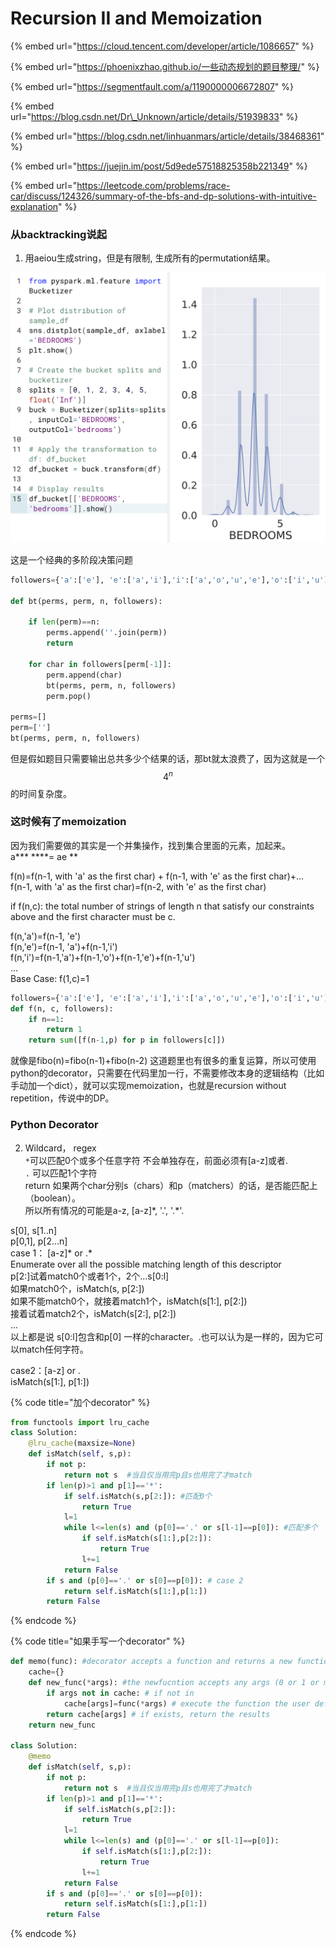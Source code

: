 # Recursion II and Memoization

{% embed url="https://cloud.tencent.com/developer/article/1086657" %}

{% embed url="https://phoenixzhao.github.io/一些动态规划的题目整理/" %}

{% embed url="https://segmentfault.com/a/1190000006672807" %}

{% embed url="https://blog.csdn.net/Dr\_Unknown/article/details/51939833" %}

{% embed url="https://blog.csdn.net/linhuanmars/article/details/38468361" %}

{% embed url="https://juejin.im/post/5d9ede57518825358b221349" %}



{% embed url="https://leetcode.com/problems/race-car/discuss/124326/summary-of-the-bfs-and-dp-solutions-with-intuitive-explanation" %}

### 从backtracking说起

1. 用aeiou生成string，但是有限制, 生成所有的permutation结果。

![](../.gitbook/assets/image%20%2825%29.png)

这是一个经典的多阶段决策问题

```python
followers={'a':['e'], 'e':['a','i'],'i':['a','o','u','e'],'o':['i','u'],'u':['a']}

def bt(perms, perm, n, followers):
    
    if len(perm)==n:
        perms.append(''.join(perm))
        return
    
    for char in followers[perm[-1]]:
        perm.append(char)
        bt(perms, perm, n, followers)
        perm.pop()

perms=[]
perm=['']
bt(perms, perm, n, followers)
```

但是假如题目只需要输出总共多少个结果的话，那bt就太浪费了，因为这就是一个 $$4^n$$ 的时间复杂度。

### 这时候有了memoization

因为我们需要做的其实是一个并集操作，找到集合里面的元素，加起来。  
a\*\*\* ****= ae \*\*  
  
f\(n\)=f\(n-1, with 'a' as the first char\) + f\(n-1, with 'e'  as the first char\)+...  
f\(n-1, with 'a' as the first char\)=f\(n-2, with 'e' as the first char\)  
  
if f\(n,c\): the total number of strings of length n that satisfy our constraints above and the first character must be c. 

f\(n,'a'\)=f\(n-1, 'e'\)  
f\(n,'e'\)=f\(n-1, 'a'\)+f\(n-1,'i'\)  
f\(n,'i'\)=f\(n-1,'a'\)+f\(n-1,'o'\)+f\(n-1,'e'\)+f\(n-1,'u'\)  
...  
Base Case: f\(1,c\)=1

```python
followers={'a':['e'], 'e':['a','i'],'i':['a','o','u','e'],'o':['i','u'],'u':['a']}
def f(n, c, followers):
    if n==1:
        return 1
    return sum([f(n-1,p) for p in followers[c]])
```

就像是fibo\(n\)=fibo\(n-1\)+fibo\(n-2\) 这道题里也有很多的重复运算，所以可使用python的decorator，只需要在代码里加一行，不需要修改本身的逻辑结构（比如手动加一个dict），就可以实现memoization，也就是recursion without repetition，传说中的DP。

### Python Decorator

2. Wildcard， regex   
`*`可以匹配0个或多个任意字符 不会单独存在，前面必须有\[a-z\]或者.  
`.` 可以匹配1个字符  
return 如果两个char分别s（chars）和p（matchers）的话，是否能匹配上（boolean）。  
所以所有情况的可能是a-z, \[a-z\]\*, '.', '.\*'.

s\[0\], s\[1..n\]    
p\[0,1\], p\[2...n\]   
case 1： \[a-z\]\* or .\*  
                 Enumerate over all the possible matching length of this descriptor   
                 p\[2:\]试着match0个或者1个，2个...s\[0:l\]   
                 如果match0个，isMatch\(s, p\[2:\]\)  
                 如果不能match0个，就接着match1个，isMatch\(s\[1:\], p\[2:\]\)  
                 接着试着match2个，isMatch\(s\[2:\], p\[2:\]\)  
  ...  
以上都是说 s\[0:l\]包含和p\[0\] 一样的character。.也可以认为是一样的，因为它可以match任何字符。

case2：\[a-z\] or .  
                isMatch\(s\[1:\], p\[1:\]\)

{% code title="加个decorator" %}
```python
from functools import lru_cache
class Solution:
    @lru_cache(maxsize=None)
    def isMatch(self, s,p):
        if not p:
            return not s  #当且仅当用完p且s也用完了才match
        if len(p)>1 and p[1]=='*':
            if self.isMatch(s,p[2:]): #匹配0个
                return True
            l=1
            while l<=len(s) and (p[0]=='.' or s[l-1]==p[0]): #匹配多个
                if self.isMatch(s[1:],p[2:]):
                    return True
                l+=1
            return False
        if s and (p[0]=='.' or s[0]==p[0]): # case 2
            return self.isMatch(s[1:],p[1:])
        return False
```
{% endcode %}

{% code title="如果手写一个decorator" %}
```python
def memo(func): #decorator accepts a function and returns a new function
    cache={}
    def new_func(*args): #the newfucntion accepts any args (0 or 1 or many)
        if args not in cache: # if not in 
            cache[args]=func(*args) # execute the function the user defined
        return cache[args] # if exists, return the results
    return new_func
    
class Solution:
    @memo
    def isMatch(self, s,p):
        if not p:
            return not s  #当且仅当用完p且s也用完了才match
        if len(p)>1 and p[1]=='*':
            if self.isMatch(s,p[2:]):
                return True
            l=1
            while l<=len(s) and (p[0]=='.' or s[l-1]==p[0]):
                if self.isMatch(s[1:],p[2:]):
                    return True
                l+=1
            return False
        if s and (p[0]=='.' or s[0]==p[0]):
            return self.isMatch(s[1:],p[1:])
        return False
```
{% endcode %}

